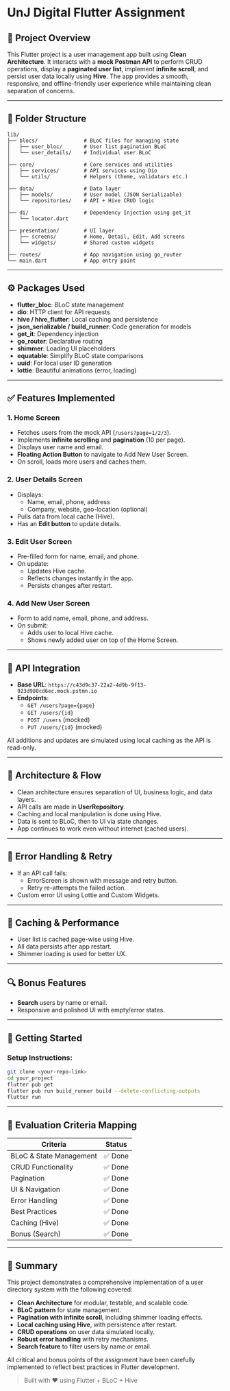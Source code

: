 # UnJ Digital Flutter Assignment

## 📱 Project Overview

This Flutter project is a user management app built using **Clean Architecture**. It interacts with a **mock Postman API** to perform CRUD operations, display a **paginated user list**, implement **infinite scroll**, and persist user data locally using **Hive**. The app provides a smooth, responsive, and offline-friendly user experience while maintaining clean separation of concerns.

---

## 📁 Folder Structure

```
lib/
├── blocs/               # BLoC files for managing state
│   ├── user_bloc/       # User list pagination BLoC
│   └── user_details/    # Individual user BLoC
│
├── core/                # Core services and utilities
│   ├── services/        # API services using Dio
│   └── utils/           # Helpers (theme, validators etc.)
│
├── data/                # Data layer
│   ├── models/          # User model (JSON Serializable)
│   └── repositories/    # API + Hive CRUD logic
│
├── di/                  # Dependency Injection using get_it
│   └── locator.dart
│
├── presentation/        # UI layer
│   ├── screens/         # Home, Detail, Edit, Add screens
│   └── widgets/         # Shared custom widgets
│
├── routes/              # App navigation using go_router
└── main.dart            # App entry point
```

---

## ⚙ Packages Used

- **flutter_bloc**: BLoC state management
- **dio**: HTTP client for API requests
- **hive / hive_flutter**: Local caching and persistence
- **json_serializable / build_runner**: Code generation for models
- **get_it**: Dependency injection
- **go_router**: Declarative routing
- **shimmer**: Loading UI placeholders
- **equatable**: Simplify BLoC state comparisons
- **uuid**: For local user ID generation
- **lottie**: Beautiful animations (error, loading)

---

## ✅ Features Implemented

### 1. Home Screen

- Fetches users from the mock API (`/users?page=1/2/3`).
- Implements **infinite scrolling** and **pagination** (10 per page).
- Displays user name and email.
- **Floating Action Button** to navigate to Add New User Screen.
- On scroll, loads more users and caches them.

### 2. User Details Screen

- Displays:
  - Name, email, phone, address
  - Company, website, geo-location (optional)
- Pulls data from local cache (Hive).
- Has an **Edit button** to update details.

### 3. Edit User Screen

- Pre-filled form for name, email, and phone.
- On update:
  - Updates Hive cache.
  - Reflects changes instantly in the app.
  - Persists changes after restart.

### 4. Add New User Screen

- Form to add name, email, phone, and address.
- On submit:
  - Adds user to local Hive cache.
  - Shows newly added user on top of the Home Screen.

---

## 🔧 API Integration

- **Base URL**: `https://c43d9c37-22a2-4d9b-9f13-923d980cd6ec.mock.pstmn.io`
- **Endpoints**:
  - `GET /users?page={page}`
  - `GET /users/{id}`
  - `POST /users` (mocked)
  - `PUT /users/{id}` (mocked)

All additions and updates are simulated using local caching as the API is read-only.

---

## 🧠 Architecture & Flow

- Clean architecture ensures separation of UI, business logic, and data layers.
- API calls are made in **UserRepository**.
- Caching and local manipulation is done using Hive.
- Data is sent to BLoC, then to UI via state changes.
- App continues to work even without internet (cached users).

---

## 🔁 Error Handling & Retry

- If an API call fails:
  - ErrorScreen is shown with message and retry button.
  - Retry re-attempts the failed action.
- Custom error UI using Lottie and Custom Widgets.

---

## 💾 Caching & Performance

- User list is cached page-wise using Hive.
- All data persists after app restart.
- Shimmer loading is used for better UX.

---

## 🔍 Bonus Features

- **Search** users by name or email.
- Responsive and polished UI with empty/error states.

---

## 🚀 Getting Started

### Setup Instructions:

```bash
git clone <your-repo-link>
cd your_project
flutter pub get
flutter pub run build_runner build --delete-conflicting-outputs
flutter run
```

---

## 📌 Evaluation Criteria Mapping

| Criteria                | Status  |
| ----------------------- | ------- |
| BLoC & State Management | ✅ Done |
| CRUD Functionality      | ✅ Done |
| Pagination              | ✅ Done |
| UI & Navigation         | ✅ Done |
| Error Handling          | ✅ Done |
| Best Practices          | ✅ Done |
| Caching (Hive)          | ✅ Done |
| Bonus (Search)          | ✅ Done |

---

## 🧾 Summary

This project demonstrates a comprehensive implementation of a user directory system with the following covered:

- **Clean Architecture** for modular, testable, and scalable code.
- **BLoC pattern** for state management.
- **Pagination with infinite scroll**, including shimmer loading effects.
- **Local caching using Hive**, with persistence after restart.
- **CRUD operations** on user data simulated locally.
- **Robust error handling** with retry mechanisms.
- **Search feature** to filter users by name or email.

All critical and bonus points of the assignment have been carefully implemented to reflect best practices in Flutter development.

> Built with ❤️ using Flutter + BLoC + Hive
